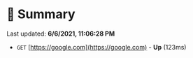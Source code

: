 # 📖 Summary
Last updated: **6/6/2021, 11:06:28 PM**

- `GET` [https://google.com](https://google.com) - **Up** (123ms)
